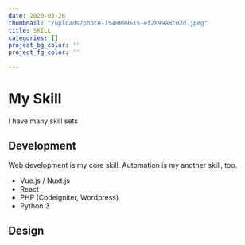 ```yaml
---
date: 2020-03-26
thumbnail: "/uploads/photo-1549899615-ef2899a8c02d.jpeg"
title: SKILL
categories: []
project_bg_color: ''
project_fg_color: ''

---
```

# My Skill

I have many skill sets 

## Development

Web development is my core skill. Automation is my another skill, too.

* Vue.js / Nuxt.js
* React
* PHP (Codeigniter, Wordpress)
* Python 3

## Design